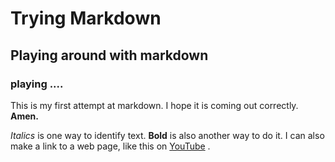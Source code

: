 # Trying Markdown

## Playing around with markdown
### playing .... ###


 This is my first attempt at markdown. I hope it is coming out correctly. **Amen.** 

*Italics* is one way to identify text. **Bold** is also another way to do it.
I can also make a link to a web page, like this on [YouTube](http://youtube.com) .

